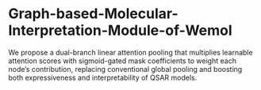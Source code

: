 # Graph-based-Molecular-Interpretation-Module-of-Wemol
We propose a dual-branch linear attention pooling that multiplies learnable attention scores with sigmoid-gated mask coefficients to weight each node’s contribution, replacing conventional global pooling and boosting both expressiveness and interpretability of QSAR models.
